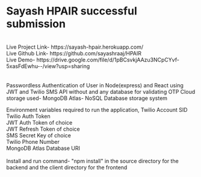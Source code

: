 # Sayash HPAIR successful submission
<br/>
Live Project Link- https://sayash-hpair.herokuapp.com/ <br/>
Live Github Link- https://github.com/sayashraaj/HPAIR <br/>
Live Demo- https://drive.google.com/file/d/1pBCsvkjAAzu3NCpCYvf-5xasFdEwhu--/view?usp=sharing<br/>
<br/><br/>
Passwordless Authentication of User in Node(express) and React using JWT and Twilio SMS API without and any database for validating OTP
Cloud storage used- MongoDB Atlas- NoSQL Database storage system

Environment variables required to run the application,
Twilio Account SID <br/>
Twilio Auth Token <br/>
JWT Auth Token of choice <br/>
JWT Refresh Token of choice <br/>
SMS Secret Key of choice <br/>
Twilio Phone Number <br/>
MongoDB Atlas Database URI <br/>
 <br/>
Install and run command- "npm install" in the source directory for the backend and the client directory for the frontend <br/>